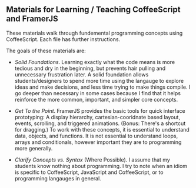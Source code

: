 ## Materials for Learning / Teaching CoffeeScript and FramerJS

These materials walk through fundemental programming concepts using CoffeeScript. 
Each file has further instructions.

The goals of these materials are:

- *Solid Foundations*. Learning exactly what the code means is more tedious and dry in the beginning, but prevents hair pulling and unnecessary frustration later. A solid foundation allows students/designers to spend more time using the langauge to explore ideas and make decisions, and less time trying to make things compile. I go deeper than necessary in some cases because I find that it helps reinforce the more common, important, and simpler core concepts. 

- *Get To the Point*. FramerJS provides the basic tools for quick interface prototyping: A display hierarchy, cartesian-cooridnate based layout, events, scrolling, and triggered animations. (Bonus: There's a shortcut for dragging.) To work with these concepts, it is essential to understand data, objects, and functions. It is not essential to understand loops, arrays and conditionals, however important they are to programming more generally. 

- *Clarify Concepts vs. Syntax* (Where Possible). I assume that my students know nothing about programming. I try to note when an idiom is specific to CoffeeScript, JavaScript and CoffeeScript, or to programming langauges in general.

